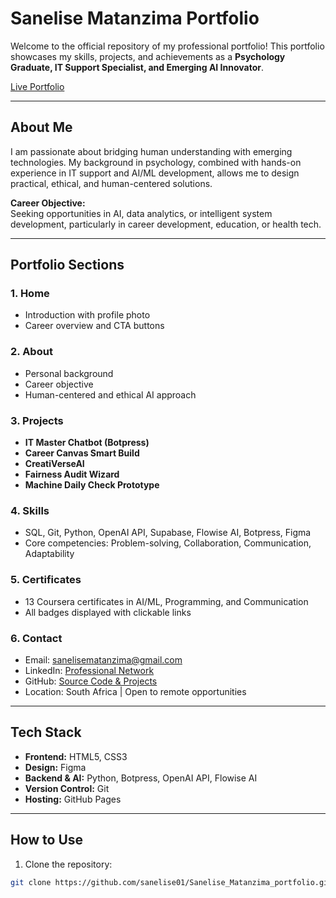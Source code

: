 # Sanelise Matanzima Portfolio

Welcome to the official repository of my professional portfolio! This portfolio showcases my skills, projects, and achievements as a **Psychology Graduate, IT Support Specialist, and Emerging AI Innovator**.

[Live Portfolio](https://sanelise01.github.io/Sanelise_Matanzima_portfolio/)

---

## About Me

I am passionate about bridging human understanding with emerging technologies. My background in psychology, combined with hands-on experience in IT support and AI/ML development, allows me to design practical, ethical, and human-centered solutions.

**Career Objective:**  
Seeking opportunities in AI, data analytics, or intelligent system development, particularly in career development, education, or health tech.

---

## Portfolio Sections

### 1. Home
- Introduction with profile photo
- Career overview and CTA buttons

### 2. About
- Personal background
- Career objective
- Human-centered and ethical AI approach

### 3. Projects
- **IT Master Chatbot (Botpress)**
- **Career Canvas Smart Build**
- **CreatiVerseAI**
- **Fairness Audit Wizard**
- **Machine Daily Check Prototype**

### 4. Skills
- SQL, Git, Python, OpenAI API, Supabase, Flowise AI, Botpress, Figma
- Core competencies: Problem-solving, Collaboration, Communication, Adaptability

### 5. Certificates
- 13 Coursera certificates in AI/ML, Programming, and Communication
- All badges displayed with clickable links

### 6. Contact
- Email: [sanelisematanzima@gmail.com](mailto:sanelisematanzima@gmail.com)
- LinkedIn: [Professional Network](https://linkedin.com)
- GitHub: [Source Code & Projects](https://github.com/sanelise01)
- Location: South Africa | Open to remote opportunities

---

## Tech Stack

- **Frontend:** HTML5, CSS3
- **Design:** Figma
- **Backend & AI:** Python, Botpress, OpenAI API, Flowise AI
- **Version Control:** Git
- **Hosting:** GitHub Pages

---

## How to Use

1. Clone the repository:
```bash
git clone https://github.com/sanelise01/Sanelise_Matanzima_portfolio.git

